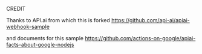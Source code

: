 CREDIT

Thanks to API.ai from which this is forked
https://github.com/api-ai/apiai-webhook-sample

and documents for this sample
https://github.com/actions-on-google/apiai-facts-about-google-nodejs
